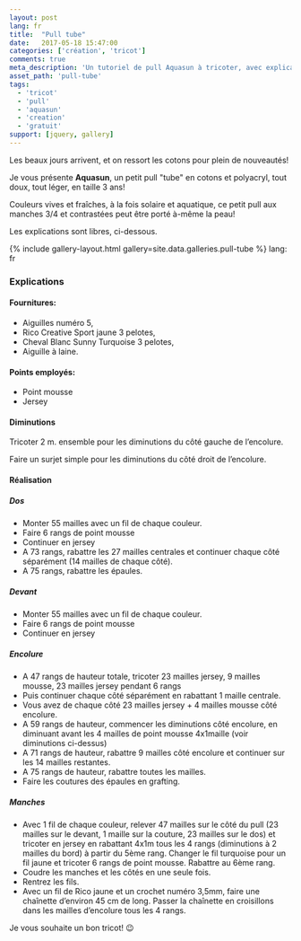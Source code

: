 ```yaml
---
layout: post
lang: fr
title:  "Pull tube"
date:   2017-05-18 15:47:00
categories: ['création', 'tricot']
comments: true
meta_description: 'Un tutoriel de pull Aquasun à tricoter, avec explications libres'
asset_path: 'pull-tube'
tags:
  - 'tricot'
  - 'pull'
  - 'aquasun'
  - 'creation'
  - 'gratuit'
support: [jquery, gallery]
---
```


Les beaux jours arrivent, et on ressort les cotons pour plein de nouveautés!

Je vous présente **Aquasun**, un petit pull "tube" en cotons et polyacryl, tout doux, tout léger, en taille 3 ans!

Couleurs vives et fraîches, à la fois solaire et aquatique, ce petit pull aux manches 3/4 et contrastées peut être porté à-même la peau!

Les explications sont libres, ci-dessous.


{% include gallery-layout.html gallery=site.data.galleries.pull-tube %}
lang: fr

### Explications

#### Fournitures:
* Aiguilles numéro 5,
* Rico Creative Sport jaune 3 pelotes,
* Cheval Blanc Sunny Turquoise 3 pelotes,
* Aiguille à laine.

#### Points employés:
* Point mousse
* Jersey

#### Diminutions
Tricoter 2 m. ensemble pour les diminutions du côté gauche de l’encolure.

Faire un surjet simple pour les diminutions du côté droit de l’encolure.

#### Réalisation

##### Dos

* Monter 55 mailles avec un fil de chaque couleur.
* Faire 6 rangs de point mousse
* Continuer en jersey
* A 73 rangs, rabattre les 27 mailles centrales et continuer chaque côté séparément (14 mailles de chaque côté).
* A 75 rangs, rabattre les épaules.

##### Devant

* Monter 55 mailles avec un fil de chaque couleur.
* Faire 6 rangs de point mousse
* Continuer en jersey

##### Encolure

* A 47 rangs de hauteur totale, tricoter 23 mailles jersey, 9 mailles mousse, 23 mailles jersey pendant 6 rangs
* Puis continuer chaque côté séparément en rabattant 1 maille centrale.
* Vous avez de chaque côté 23 mailles jersey + 4 mailles mousse côté encolure.
* A 59 rangs de hauteur, commencer les diminutions côté encolure, en diminuant avant les 4 mailles de point mousse 4x1maille (voir diminutions ci-dessus)
* A 71 rangs de hauteur, rabattre 9 mailles côté encolure et continuer sur les 14 mailles restantes.
* A 75 rangs de hauteur, rabattre toutes les mailles.
* Faire les coutures des épaules en grafting.

##### Manches

* Avec 1 fil de chaque couleur, relever 47 mailles sur le côté du pull (23 mailles sur le devant, 1 maille sur la couture, 23 mailles sur le dos) et tricoter en jersey en rabattant 4x1m tous les 4 rangs (diminutions à 2 mailles du bord) à partir du 5ème rang. Changer le fil turquoise pour un fil jaune et tricoter 6 rangs de point mousse. Rabattre au 6ème rang.
* Coudre les manches et les côtés en une seule fois.
* Rentrez les fils.
* Avec un fil de Rico jaune et un crochet numéro 3,5mm, faire une chaînette d’environ 45 cm de long. Passer la chaînette en croisillons dans les mailles d’encolure tous les 4 rangs.


Je vous souhaite un bon tricot! 😉
